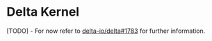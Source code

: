 # Delta Kernel

[TODO] - For now refer to [delta-io/delta#1783](https://github.com/delta-io/delta/issues/1783) for further information.
